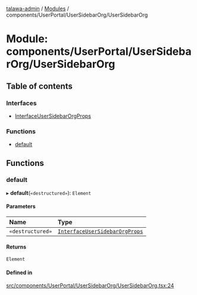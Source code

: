 [talawa-admin](../README.md) / [Modules](../modules.md) / components/UserPortal/UserSidebarOrg/UserSidebarOrg

# Module: components/UserPortal/UserSidebarOrg/UserSidebarOrg

## Table of contents

### Interfaces

- [InterfaceUserSidebarOrgProps](../interfaces/components_UserPortal_UserSidebarOrg_UserSidebarOrg.InterfaceUserSidebarOrgProps.md)

### Functions

- [default](components_UserPortal_UserSidebarOrg_UserSidebarOrg.md#default)

## Functions

### default

▸ **default**(`«destructured»`): `Element`

#### Parameters

| Name | Type |
| :------ | :------ |
| `«destructured»` | [`InterfaceUserSidebarOrgProps`](../interfaces/components_UserPortal_UserSidebarOrg_UserSidebarOrg.InterfaceUserSidebarOrgProps.md) |

#### Returns

`Element`

#### Defined in

[src/components/UserPortal/UserSidebarOrg/UserSidebarOrg.tsx:24](https://github.com/AdityaRaimec22/talawa-admin/blob/234b10f/src/components/UserPortal/UserSidebarOrg/UserSidebarOrg.tsx#L24)
